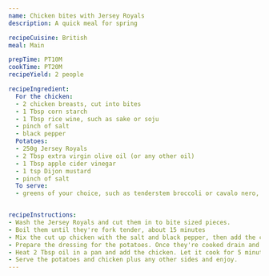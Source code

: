 ```yaml
---
name: Chicken bites with Jersey Royals
description: A quick meal for spring

recipeCuisine: British
meal: Main

prepTime: PT10M
cookTime: PT20M
recipeYield: 2 people

recipeIngredient:
  For the chicken:
  - 2 chicken breasts, cut into bites
  - 1 Tbsp corn starch
  - 1 Tbsp rice wine, such as sake or soju
  - pinch of salt
  - black pepper
  Potatoes:
  - 250g Jersey Royals
  - 2 Tbsp extra virgin olive oil (or any other oil)
  - 1 Tbsp apple cider vinegar
  - 1 tsp Dijon mustard
  - pinch of salt
  To serve:
  - greens of your choice, such as tenderstem broccoli or cavalo nero, prepared in your favourite way


recipeInstructions:
- Wash the Jersey Royals and cut them in to bite sized pieces.
- Boil them until they're fork tender, about 15 minutes
- Mix the cut up chicken with the salt and black pepper, then add the corn starch and rice wine and mix until evenly coated let sit until the potatoes are done.
- Prepare the dressing for the potatoes. Once they're cooked drain and toss with the dressing while they're still hot.
- Heat 2 Tbsp oil in a pan and add the chicken. Let it cook for 5 minutes on one side then flip. Cook for another 5 minutes till done.
- Serve the potatoes and chicken plus any other sides and enjoy.
---
```

